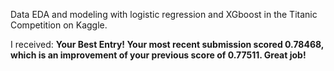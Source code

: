 Data EDA and modeling with logistic regression and XGboost in the Titanic Competition on Kaggle.  

I received:
**Your Best Entry!
Your most recent submission scored 0.78468, which is an improvement of your previous score of 0.77511. Great job!**
